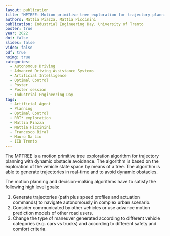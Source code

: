 ```yaml
---
layout: publication
title: "MPTREE: Motion primitive tree exploration for trajectory planning with dynamic obstacle avoidance"
authors: Mattia Piazza, Mattia Piccinini
publication: Industrial Engineering Day, University of Trento
poster: true
year: 2022
doi: false
slides: false
video: false
pdf: true
noimg: true
categories:
  - Autonomous Driving
  - Advanced Driving Assistance Systems
  - Artificial Intelligence
  - Optimal Control
  - Poster
  - Poster session
  - Industrial Engineering Day
tags:
  - Artificial Agent
  - Planning
  - Optimal Control
  - RRT* exploration
  - Mattia Piazza
  - Mattia Piccinini
  - Francesco Biral
  - Mauro Da Lio
  - IED Trento
---
```


The MPTREE is a motion primitive tree exploration algorithm for trajectory planning with dynamic obstacle avoidance. The algorithm is based on the exploration of the vehicle state space by means of a tree. The algorithm is able to generate trajectories in real-time and to avoid dynamic obstacles.

The motion planning and decision-making algorithms have to satisfy the following high level goals:

  1. Generate trajectories (path plus speed profiles and actuation commands) to navigate autonomously in complex urban scenario.
  2. Consider communicated by other vehicles or use advance motion prediction models of other road users.
  3. Change the type of maneuver generated according to different vehicle categories (e.g. cars vs trucks) and according to different safety and comfort criteria.

<!-- The Tree Planner algorithm (TP) is the core of the maneuver generation. From a general overview the TP major iteration is composed by two main parts: the update and the tree expansion loop (sub-iterations). The TP receives information about the environment from perception and sensors and updates its internal state. In this scenario update, information are collected about the current states of the ego vehicle, about the map (via Electronic Horizon or similar), obstacles characteristic values and, if cooperative feature is active also the exchanged maneuvers.

As a first step the road geometry is populated with a mesh of way lines and extends the information of those elements with kinematic, dynamic and legal constraints (i.e. maximum velocity due to curvature, maximum legal velocity) or time-space prohibition-inhibition related to obstacles.

After this first setup step the algorithm performs the tree expansion.  The expansion is developed with an anytime approach. At every loop iteration the algorithm checks for the exit condition which is function of a maximum number of iterations and or a maximum time.
Here we summarize the basic principle behind the loop. The TP sample a new point with some characteristics such as position velocity and heading. Multiple approaches can be used to choose a new point (i.e. the RRT* implementation is based on random sampling). In our implementation we choose to exploit a mixed approach combining a greedy approach with known maneuvers, a structured lattice-like exploration and a random part. In this way we can enforce the TP to populate waypoints with a specific density in some region (i.e. explore most interesting zones and/or states).
Then the tree expansion tries to find a parent for the new sampled node. For each candidate parent in the neighbors’ list (previous) of the new waypoint it tries to connect and select the best one that satisfies all constraints. If no connection is available due to constraints or lack of neighbors, the new sample point is discarded. Elsewhere, the waypoint and its connection is stored and the rewiring procedure can be called. The rewiring aims at checking if new sampled node is a better parent for a sub-branch of the tree. For each candidate rewire in the neighbors’ list (forward) of the new waypoint it tries to connect and select the best one that satisfies all constraints. If it is better than the previously stored one, the subtree is updated, otherwise the tree remain the same.
At the end of the loop, the exit condition is checked. If it is satisfied, the loop is terminated, the best planned solution planned so far evaluated are implemented and communicated. If the exit condition is not yet satisfied another the expansion loop is reiterated looking for a better maneuver.
The faster the sub-iteration the larger the state set explored therefore the bigger tree is generated. The number of explored nodes plays a key role in the maneuver selection. A low number of nodes can produce an ill-conditioned fluctuating maneuver, while a reasonable number of nodes fairly approximate an optimal maneuver and a stable solution. Different implementation strategies can be adopted to improve the expansion phase in order not to explore not promising states and refine the best maneuvers. -->
